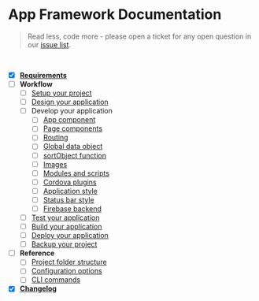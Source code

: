 # App Framework Documentation

> Read less, code more - please open a ticket for any open question in our [issue list](https://github.com/scriptPilot/app-framework/issues).

<br />

- [x] **[Requirements](docs/requirements.md)**
- [ ] **Workflow**
  - [ ] [Setup your project](#)
  - [ ] [Design your application](#)
  - [ ] Develop your application
    - [ ] [App component](#)
    - [ ] [Page components](#)
    - [ ] [Routing](#)
    - [ ] [Global data object](#)
    - [ ] [sortObject function](#)
    - [ ] [Images](#)
    - [ ] [Modules and scripts](#)
    - [ ] [Cordova plugins](#)
    - [ ] [Application style](#)
    - [ ] [Status bar style](#)
    - [ ] [Firebase backend](#)
  - [ ] [Test your application](#)
  - [ ] [Build your application](#)
  - [ ] [Deploy your application](#)
  - [ ] [Backup your project](#)
- [ ] **Reference**
  - [ ] [Project folder structure](#)
  - [ ] [Configuration options](#)
  - [ ] [CLI commands](#)
- [x] **[Changelog](docs/changelog.md)**
